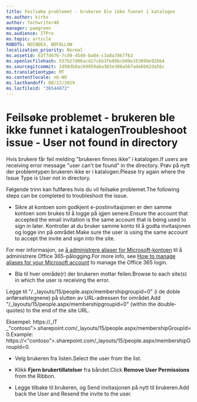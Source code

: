 ```yaml
---
title: Feilsøke problemet - brukeren ble ikke funnet i katalogen
ms.author: kirks
author: Techwriter40
manager: pamgreen
ms.audience: ITPro
ms.topic: article
ROBOTS: NOINDEX, NOFOLLOW
localization_priority: Normal
ms.assetid: 63f7d676-7cd9-4549-ba84-c3a8a7867f63
ms.openlocfilehash: 537b27d06acd17cbb3fe99bcb89e153099e92bb4
ms.sourcegitcommit: 1d98db8acb9959aba3b5e308a567ade6b62da56c
ms.translationtype: MT
ms.contentlocale: nb-NO
ms.lasthandoff: 08/22/2019
ms.locfileid: "36544872"
---
```

# <a name="troubleshoot-issue---user-not-found-in-directory"></a><span data-ttu-id="91eb3-102">Feilsøke problemet - brukeren ble ikke funnet i katalogen</span><span class="sxs-lookup"><span data-stu-id="91eb3-102">Troubleshoot issue - User not found in directory</span></span>

<span data-ttu-id="91eb3-103">Hvis brukere får feil melding "brukeren finnes ikke" i katalogen.</span><span class="sxs-lookup"><span data-stu-id="91eb3-103">If users are receiving error message "user can't be found" in the directory.</span></span> <span data-ttu-id="91eb3-104">Prøv på nytt der problemtypen brukeren ikke er i katalogen.</span><span class="sxs-lookup"><span data-stu-id="91eb3-104">Please try again where the Issue Type is User not in directory.</span></span>

<span data-ttu-id="91eb3-105">Følgende trinn kan fullføres hvis du vil feilsøke problemet.</span><span class="sxs-lookup"><span data-stu-id="91eb3-105">The following steps can be completed to troubleshoot the issue.</span></span>

- <span data-ttu-id="91eb3-106">Sikre at kontoen som godkjent e-postinvitasjonen er den samme kontoen som brukes til å logge på igjen senere.</span><span class="sxs-lookup"><span data-stu-id="91eb3-106">Ensure the account that accepted the email invitation is the same account that is being used to sign in later.</span></span> <span data-ttu-id="91eb3-107">Kontroller at du bruker samme konto til å godta invitasjonen og logge inn på området.</span><span class="sxs-lookup"><span data-stu-id="91eb3-107">Make sure the user is using the same account to accept the invite and sign into the site.</span></span> 

<span data-ttu-id="91eb3-108">For mer informasjon, se [å administrere aliaser for Microsoft-kontoen</a> til å administrere Office 365-pålogging](https://support.microsoft.com/help/12407/microsoft-account-how-to-manage-aliases).</span><span class="sxs-lookup"><span data-stu-id="91eb3-108">For more info, see [How to manage aliases for your Microsoft account</a> to manage the Office 365 login](https://support.microsoft.com/help/12407/microsoft-account-how-to-manage-aliases).</span></span> 

- <span data-ttu-id="91eb3-109">Bla til hver område(r) der brukeren mottar feilen.</span><span class="sxs-lookup"><span data-stu-id="91eb3-109">Browse to each site(s) in which the user is receiving the error.</span></span> 

<span data-ttu-id="91eb3-110">Legge til "/ _layouts/15/people.aspx/membershipgroupid=0" (i de doble anførselstegnene) på slutten av URL-adressen for området.</span><span class="sxs-lookup"><span data-stu-id="91eb3-110">Add "/_layouts/15/people.aspx/membershipgroupid=0" (within the double-quotes) to the end of the site URL.</span></span> 

<span data-ttu-id="91eb3-111">Eksempel: https://_lT _"contoso">.sharepoint.com/_layouts/15/people.aspx/membershipGroupId=0.</span><span class="sxs-lookup"><span data-stu-id="91eb3-111">Example: https://<"contoso">.sharepoint.com/_layouts/15/people.aspx/membershipGroupId=0.</span></span>

- <span data-ttu-id="91eb3-112">Velg brukeren fra listen.</span><span class="sxs-lookup"><span data-stu-id="91eb3-112">Select the user from the list.</span></span>

- <span data-ttu-id="91eb3-113">Klikk **Fjern brukertillatelser** fra båndet.</span><span class="sxs-lookup"><span data-stu-id="91eb3-113">Click **Remove User Permissions** from the Ribbon.</span></span> 
-  <span data-ttu-id="91eb3-114">Legge tilbake til brukeren, og Send invitasjonen på nytt til brukeren.</span><span class="sxs-lookup"><span data-stu-id="91eb3-114">Add back the User and Resend the invite to the user.</span></span>

